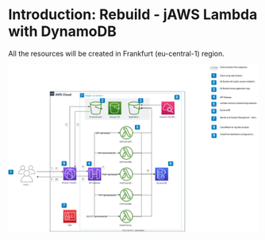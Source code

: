 # Introduction: Rebuild - jAWS Lambda with DynamoDB

All the resources will be created in Frankfurt (eu-central-1) region.

![Screenshot](../img/lambda_diagram.svg)